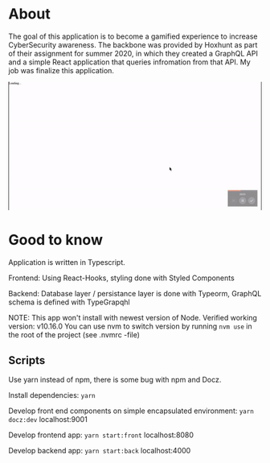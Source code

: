 # About

The goal of this application is to become a gamified experience to increase CyberSecurity awareness. The backbone was provided by Hoxhunt as part of their assignment for summer 2020, in which they created a GraphQL API and a simple React application that queries infromation from that API. My job was finalize this application.

<a href="https://raw.githubusercontent.com/Claudiferock/threat-hunt/master/public/threatHunt.gif"><img src="https://raw.githubusercontent.com/Claudiferock/threat-hunt/master/public/threatHunt.gif" alt="Gif of the app's opening" width="720"/></a>  

# Good to know
Application is written in Typescript.

Frontend: Using React-Hooks, styling done with Styled Components

Backend: Database layer / persistance layer is done with Typeorm, GraphQL schema is defined with TypeGrapqhl

NOTE: This app won't install with newest version of Node. Verified working version: v10.16.0
You can use nvm to switch version by running ``nvm use`` in the root of the project (see .nvmrc -file)

## Scripts
Use yarn instead of npm, there is some bug with npm and Docz.

Install dependencies: `yarn`

Develop front end components on simple encapsulated environment: `yarn docz:dev` localhost:9001

Develop frontend app: `yarn start:front` localhost:8080

Develop backend app: `yarn start:back` localhost:4000
